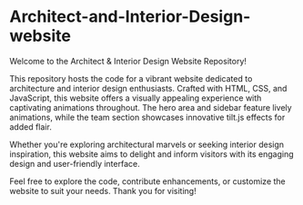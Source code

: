 # Architect-and-Interior-Design-website
Welcome to the Architect & Interior Design Website Repository!

This repository hosts the code for a vibrant website dedicated to architecture and interior design enthusiasts. Crafted with HTML, CSS, and JavaScript, this website offers a visually appealing experience with captivating animations throughout. The hero area and sidebar feature lively animations, while the team section showcases innovative tilt.js effects for added flair.

Whether you're exploring architectural marvels or seeking interior design inspiration, this website aims to delight and inform visitors with its engaging design and user-friendly interface.

Feel free to explore the code, contribute enhancements, or customize the website to suit your needs. Thank you for visiting!
